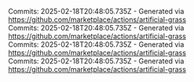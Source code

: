 Commits: 2025-02-18T20:48:05.735Z - Generated via https://github.com/marketplace/actions/artificial-grass
<br>
Commits: 2025-02-18T20:48:05.735Z - Generated via https://github.com/marketplace/actions/artificial-grass
<br>
Commits: 2025-02-18T20:48:05.735Z - Generated via https://github.com/marketplace/actions/artificial-grass
<br>
Commits: 2025-02-18T20:48:05.735Z - Generated via https://github.com/marketplace/actions/artificial-grass
<br>
